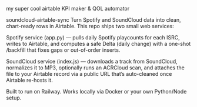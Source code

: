 my super cool airtable KPI maker & QOL automator


soundcloud-airtable-sync
Turn Spotify and SoundCloud data into clean, chart-ready rows in Airtable.
This repo ships two small web services:

Spotify service (app.py) — pulls daily Spotify playcounts for each ISRC, writes to Airtable, and computes a safe Delta (daily change) with a one-shot /backfill that fixes gaps or out-of-order inserts.

SoundCloud service (index.js) — downloads a track from SoundCloud, normalizes it to MP3, optionally runs an ACRCloud scan, and attaches the file to your Airtable record via a public URL that’s auto-cleaned once Airtable re-hosts it.

Built to run on Railway. Works locally via Docker or your own Python/Node setup.
